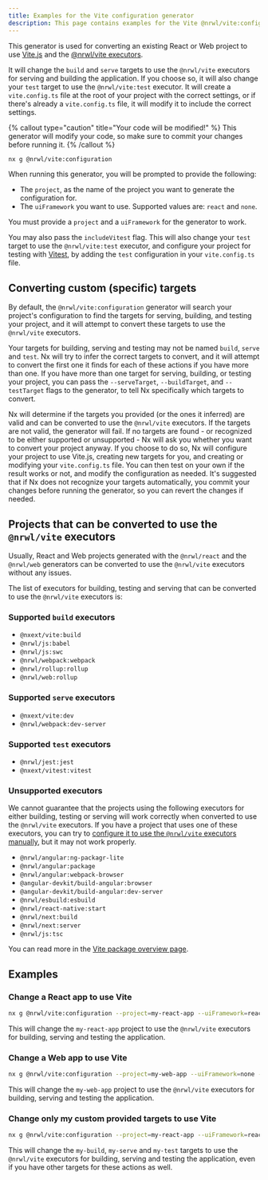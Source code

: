 ```yaml
---
title: Examples for the Vite configuration generator
description: This page contains examples for the Vite @nrwl/vite:configuration generator, which helps you set up Vite on your Nx workspace, or convert an existing project to use Vite.
---
```


This generator is used for converting an existing React or Web project to use [Vite.js](https://vitejs.dev/) and the [@nrwl/vite executors](/packages/vite#executors).

It will change the `build` and `serve` targets to use the `@nrwl/vite` executors for serving and building the application. If you choose so, it will also change your `test` target to use the `@nrwl/vite:test` executor. It will create a `vite.config.ts` file at the root of your project with the correct settings, or if there's already a `vite.config.ts` file, it will modify it to include the correct settings.

{% callout type="caution" title="Your code will be modified!" %}
This generator will modify your code, so make sure to commit your changes before running it.
{% /callout %}

```bash
nx g @nrwl/vite:configuration
```

When running this generator, you will be prompted to provide the following:

- The `project`, as the name of the project you want to generate the configuration for.
- The `uiFramework` you want to use. Supported values are: `react` and `none`.

You must provide a `project` and a `uiFramework` for the generator to work.

You may also pass the `includeVitest` flag. This will also change your `test` target to use the `@nrwl/vite:test` executor, and configure your project for testing with [Vitest](https://vitest.dev/), by adding the `test` configuration in your `vite.config.ts` file.

## Converting custom (specific) targets

By default, the `@nrwl/vite:configuration` generator will search your project's configuration to find the targets for serving, building, and testing your project, and it will attempt to convert these targets to use the `@nrwl/vite` executors.

Your targets for building, serving and testing may not be named `build`, `serve` and `test`. Nx will try to infer the correct targets to convert, and it will attempt to convert the first one it finds for each of these actions if you have more than one. If you have more than one target for serving, building, or testing your project, you can pass the `--serveTarget`, `--buildTarget`, and `--testTarget` flags to the generator, to tell Nx specifically which targets to convert.

Nx will determine if the targets you provided (or the ones it inferred) are valid and can be converted to use the `@nrwl/vite` executors. If the targets are not valid, the generator will fail. If no targets are found - or recognized to be either supported or unsupported - Nx will ask you whether you want to convert your project anyway. If you choose to do so, Nx will configure your project to use Vite.js, creating new targets for you, and creating or modifying your `vite.config.ts` file. You can then test on your own if the result works or not, and modify the configuration as needed. It's suggested that if Nx does not recognize your targets automatically, you commit your changes before running the generator, so you can revert the changes if needed.

## Projects that can be converted to use the `@nrwl/vite` executors

Usually, React and Web projects generated with the `@nrwl/react` and the `@nrwl/web` generators can be converted to use the `@nrwl/vite` executors without any issues.

The list of executors for building, testing and serving that can be converted to use the `@nrwl/vite` executors is:

### Supported `build` executors

- `@nxext/vite:build`
- `@nrwl/js:babel`
- `@nrwl/js:swc`
- `@nrwl/webpack:webpack`
- `@nrwl/rollup:rollup`
- `@nrwl/web:rollup`

### Supported `serve` executors

- `@nxext/vite:dev`
- `@nrwl/webpack:dev-server`

### Supported `test` executors

- `@nrwl/jest:jest`
- `@nxext/vitest:vitest`

### Unsupported executors

We cannot guarantee that the projects using the following executors for either building, testing or serving will work correctly when converted to use the `@nrwl/vite` executors. If you have a project that uses one of these executors, you can try to [configure it to use the `@nrwl/vite` executors manually](/packages/vite/documents/set-up-vite-manually), but it may not work properly.

- `@nrwl/angular:ng-packagr-lite`
- `@nrwl/angular:package`
- `@nrwl/angular:webpack-browser`
- `@angular-devkit/build-angular:browser`
- `@angular-devkit/build-angular:dev-server`
- `@nrwl/esbuild:esbuild`
- `@nrwl/react-native:start`
- `@nrwl/next:build`
- `@nrwl/next:server`
- `@nrwl/js:tsc`

You can read more in the [Vite package overview page](/packages/vite).

## Examples

### Change a React app to use Vite

```bash
nx g @nrwl/vite:configuration --project=my-react-app --uiFramework=react --includeVitest
```

This will change the `my-react-app` project to use the `@nrwl/vite` executors for building, serving and testing the application.

### Change a Web app to use Vite

```bash
nx g @nrwl/vite:configuration --project=my-web-app --uiFramework=none --includeVitest
```

This will change the `my-web-app` project to use the `@nrwl/vite` executors for building, serving and testing the application.

### Change only my custom provided targets to use Vite

```bash
nx g @nrwl/vite:configuration --project=my-react-app --uiFramework=react --includeVitest --buildTarget=my-build --serveTarget=my-serve --testTarget=my-test
```

This will change the `my-build`, `my-serve` and `my-test` targets to use the `@nrwl/vite` executors for building, serving and testing the application, even if you have other targets for these actions as well.
